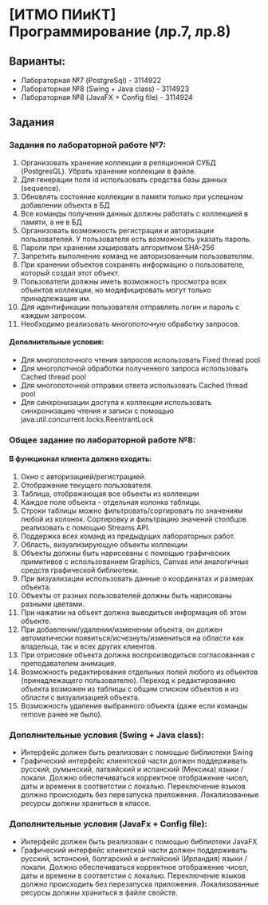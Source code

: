 # [ИТМО ПИиКТ] Программирование (лр.7, лр.8)

## Варианты: 
* Лабораторная №7 (PostgreSql) - 3114922
* Лабораторная №8 (Swing + Java class) - 3114923
* Лабораторная №8 (JavaFX + Config file) - 3114924

## Задания
### Задания по лабораторной работе №7:
1) Организовать хранение коллекции в реляционной СУБД (PostgresQL). Убрать хранение коллекции в файле.
2) Для генерации поля id использовать средства базы данных (sequence).
3) Обновлять состояние коллекции в памяти только при успешном добавлении объекта в БД
4) Все команды получения данных должны работать с коллекцией в памяти, а не в БД
5) Организовать возможность регистрации и авторизации пользователей. У пользователя есть возможность указать пароль.
6) Пароли при хранении хэшировать алгоритмом SHA-256
7) Запретить выполнение команд не авторизованным пользователям.
8) При хранении объектов сохранять информацию о пользователе, который создал этот объект.
9) Пользователи должны иметь возможность просмотра всех объектов коллекции, но модифицировать могут только принадлежащие им.
10) Для идентификации пользователя отправлять логин и пароль с каждым запросом.
11) Необходимо реализовать многопоточную обработку запросов.
#### Дополнительные условия:
* Для многопоточного чтения запросов использовать Fixed thread pool
* Для многопотчной обработки полученного запроса использовать Cached thread pool
* Для многопоточной отправки ответа использовать Cached thread pool
* Для синхронизации доступа к коллекции использовать синхронизацию чтения и записи с помощью java.util.concurrent.locks.ReentrantLock

### Общее задание по лабораторной работе №8:
#### В функционал клиента должно входить:
1) Окно с авторизацией/регистрацией.
2) Отображение текущего пользователя.
3) Таблица, отображающая все объекты из коллекции
4) Каждое поле объекта - отдельная колонка таблицы.
5) Строки таблицы можно фильтровать/сортировать по значениям любой из колонок. Сортировку и фильтрацию значений столбцов реализовать с помощью Streams API.
6) Поддержка всех команд из предыдущих лабораторных работ.
7) Область, визуализирующую объекты коллекции
8) Объекты должны быть нарисованы с помощью графических примитивов с использованием Graphics, Canvas или аналогичных средств графической библиотеки.
9) При визуализации использовать данные о координатах и размерах объекта.
10) Объекты от разных пользователей должны быть нарисованы разными цветами.
11) При нажатии на объект должна выводиться информация об этом объекте.
12) При добавлении/удалении/изменении объекта, он должен автоматически появиться/исчезнуть/измениться  на области как владельца, так и всех других клиентов. 
13) При отрисовке объекта должна воспроизводиться согласованная с преподавателем анимация.
14) Возможность редактирования отдельных полей любого из объектов (принадлежащего пользователю). Переход к редактированию объекта возможен из таблицы с общим списком объектов и из области с визуализацией объекта.
15) Возможность удаления выбранного объекта (даже если команды remove ранее не было).


### Дополнительные условия (Swing + Java class):
* Интерфейс должен быть реализован с помощью библиотеки Swing
* Графический интерфейс клиентской части должен поддерживать русский, румынский, латвийский и испанский (Мексика) языки / локали. Должно обеспечиваться корректное отображение чисел, даты и времени в соответстии с локалью. Переключение языков должно происходить без перезапуска приложения. Локализованные ресурсы должны храниться в классе.

### Дополнительные условия (JavaFx + Config file):
* Интерфейс должен быть реализован с помощью библиотеки JavaFX
* Графический интерфейс клиентской части должен поддерживать русский, эстонский, болгарский и английский (Ирландия) языки / локали. Должно обеспечиваться корректное отображение чисел, даты и времени в соответстии с локалью. Переключение языков должно происходить без перезапуска приложения. Локализованные ресурсы должны храниться в файле свойств.


